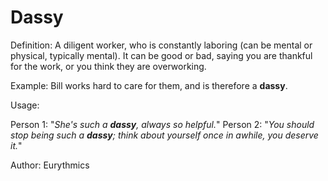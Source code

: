 # Dassy

Definition: A diligent worker, who is constantly laboring (can be mental or physical, typically mental). It can be good or bad, 
saying you are thankful for the work, or you think they are overworking.

Example: Bill works hard to care for them, and is therefore a __dassy__.

Usage:

Person 1: "*She's such a __dassy__, always so helpful.*"
Person 2: "*You should stop being such a __dassy__; think about yourself once in awhile, you deserve it.*"

Author: Eurythmics
